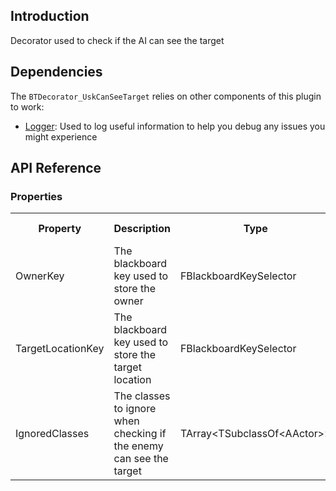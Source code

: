 ## Introduction
Decorator used to check if the AI can see the target

## Dependencies
The <code>BTDecorator_UskCanSeeTarget</code> relies on other components of this plugin to work:
<ul>
	<li><a href="../logger">Logger</a>: Used to log useful information to help you debug any issues you might experience</li>
</ul>

## API Reference
### Properties
<table>
	<tr>
		<th>Property</th>
		<th>Description</th>
		<th>Type</th>
		<th>Default Value</th>
	</tr>
	<tr>
		<td>OwnerKey</td>
		<td>The blackboard key used to store the owner</td>
		<td>FBlackboardKeySelector</td>
		<td></td>
	</tr>
	<tr>
		<td>TargetLocationKey</td>
		<td>The blackboard key used to store the target location</td>
		<td>FBlackboardKeySelector</td>
		<td></td>
	</tr>
	<tr>
		<td>IgnoredClasses</td>
		<td>The classes to ignore when checking if the enemy can see the target</td>
		<td>TArray&lt;TSubclassOf&lt;AActor&gt;&gt;</td>
		<td></td>
	</tr>
</table>
